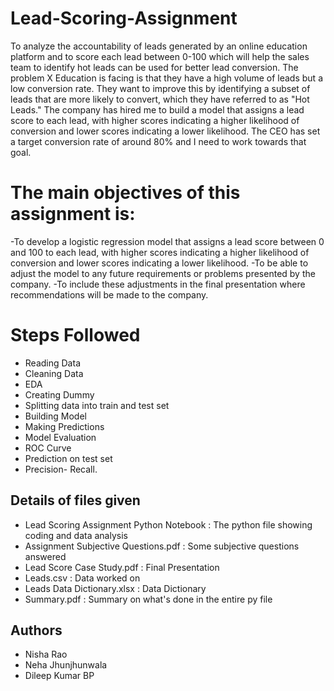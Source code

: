 # Lead-Scoring-Assignment
To analyze the accountability of leads generated by an online education platform and to score each lead between 0-100 which will help the sales team to identify hot leads can be used for better lead conversion. 
The problem X Education is facing is that they have a high volume of leads but a low conversion rate. They want to improve this by identifying a subset of leads that are more likely to convert, which they have referred to as "Hot Leads." The company has hired me to build a model that assigns a lead score to each lead, with higher scores indicating a higher likelihood of conversion and lower scores indicating a lower likelihood. The CEO has set a target conversion rate of around 80% and I need to work towards that goal.
# The main objectives of this assignment is:
-To develop a logistic regression model that assigns a lead score between 0 and 100 to each lead, with higher scores indicating a higher likelihood of conversion and     lower scores indicating a lower likelihood.
-To be able to adjust the model to any future requirements or problems presented by the company.
-To include these adjustments in the final presentation where recommendations will be made to the company.
# Steps Followed
- Reading Data
- Cleaning Data
- EDA
- Creating Dummy
- Splitting data into train and test set
- Building Model
- Making Predictions
- Model Evaluation
- ROC Curve
- Prediction on test set
- Precision- Recall.
## Details of files given
- Lead Scoring Assignment Python Notebook : The python file showing coding and data analysis
- Assignment Subjective Questions.pdf : Some subjective questions answered
- Lead Score Case Study.pdf : Final Presentation
- Leads.csv : Data worked on
- Leads Data Dictionary.xlsx : Data Dictionary
- Summary.pdf : Summary on what's done in the entire py file
## Authors
- Nisha Rao
- Neha Jhunjhunwala
- Dileep Kumar BP

